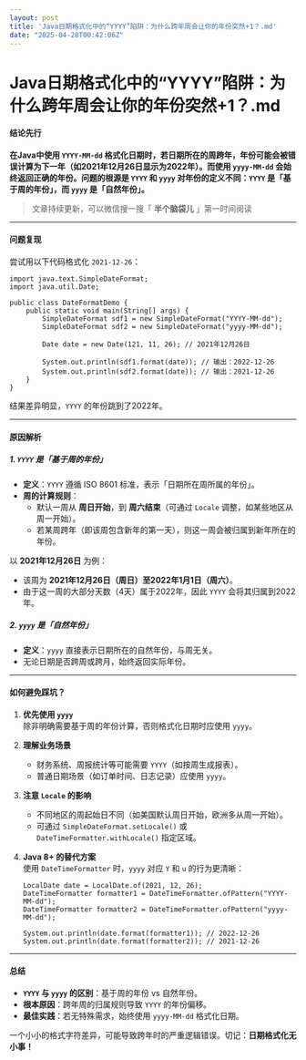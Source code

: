 ```yaml
---
layout: post
title: 'Java日期格式化中的“YYYY”陷阱：为什么跨年周会让你的年份突然+1？.md'
date: "2025-04-28T00:42:06Z"
---
```

Java日期格式化中的“YYYY”陷阱：为什么跨年周会让你的年份突然+1？.md
========================================

#### 结论先行

**在Java中使用 `YYYY-MM-dd` 格式化日期时，若日期所在的周跨年，年份可能会被错误计算为下一年（如2021年12月26日显示为2022年）。而使用 `yyyy-MM-dd` 会始终返回正确的年份。问题的根源是 `YYYY` 和 `yyyy` 对年份的定义不同：`YYYY` 是「基于周的年份」，而 `yyyy` 是「自然年份」。**

> 文章持续更新，可以微信搜一搜「 **半个脑袋儿** 」第一时间阅读

* * *

#### 问题复现

尝试用以下代码格式化 `2021-12-26`：

    import java.text.SimpleDateFormat;
    import java.util.Date;
    
    public class DateFormatDemo {
        public static void main(String[] args) {
            SimpleDateFormat sdf1 = new SimpleDateFormat("YYYY-MM-dd");
            SimpleDateFormat sdf2 = new SimpleDateFormat("yyyy-MM-dd");
            
            Date date = new Date(121, 11, 26); // 2021年12月26日
            
            System.out.println(sdf1.format(date)); // 输出：2022-12-26
            System.out.println(sdf2.format(date)); // 输出：2021-12-26
        }
    }
    

结果差异明显，`YYYY` 的年份跳到了2022年。

* * *

#### 原因解析

##### 1\. `YYYY` 是「基于周的年份」

*   **定义**：`YYYY` 遵循 ISO 8601 标准，表示「日期所在周所属的年份」。
*   **周的计算规则**：
    *   默认一周从 **周日开始**，到 **周六结束**（可通过 `Locale` 调整，如某些地区从周一开始）。
    *   若某周跨年（即该周包含新年的第一天），则这一周会被归属到新年所在的年份。

以 **2021年12月26日** 为例：

*   该周为 **2021年12月26日（周日）至2022年1月1日（周六）**。
*   由于这一周的大部分天数（4天）属于2022年，因此 `YYYY` 会将其归属到2022年。

##### 2\. `yyyy` 是「自然年份」

*   **定义**：`yyyy` 直接表示日期所在的自然年份，与周无关。
*   无论日期是否跨周或跨月，始终返回实际年份。

* * *

#### 如何避免踩坑？

1.  **优先使用 `yyyy`**  
    除非明确需要基于周的年份计算，否则格式化日期时应使用 `yyyy`。
    
2.  **理解业务场景**
    
    *   财务系统、周报统计等可能需要 `YYYY`（如按周生成报表）。
    *   普通日期场景（如订单时间、日志记录）应使用 `yyyy`。
3.  **注意 `Locale` 的影响**
    
    *   不同地区的周起始日不同（如美国默认周日开始，欧洲多从周一开始）。
    *   可通过 `SimpleDateFormat.setLocale()` 或 `DateTimeFormatter.withLocale()` 指定区域。
4.  **Java 8+ 的替代方案**  
    使用 `DateTimeFormatter` 时，`yyyy` 对应 `Y` 和 `u` 的行为更清晰：
    
        LocalDate date = LocalDate.of(2021, 12, 26);
        DateTimeFormatter formatter1 = DateTimeFormatter.ofPattern("YYYY-MM-dd");
        DateTimeFormatter formatter2 = DateTimeFormatter.ofPattern("yyyy-MM-dd");
        
        System.out.println(date.format(formatter1)); // 2022-12-26
        System.out.println(date.format(formatter2)); // 2021-12-26
        
    

* * *

#### 总结

*   **`YYYY` 与 `yyyy` 的区别**：基于周的年份 vs 自然年份。
*   **根本原因**：跨年周的归属规则导致 `YYYY` 的年份偏移。
*   **最佳实践**：若无特殊需求，始终使用 `yyyy-MM-dd` 格式化日期。

一个小小的格式字符差异，可能导致跨年时的严重逻辑错误。切记：**日期格式化无小事！**